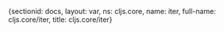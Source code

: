 {sectionid: docs, layout: var, ns: cljs.core, name: iter, full-name: cljs.core/iter,
  title: cljs.core/iter}
